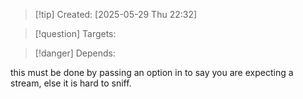 
>[!tip] Created: [2025-05-29 Thu 22:32]

>[!question] Targets: 

>[!danger] Depends: 

this must be done by passing an option in to say you are expecting a stream, else it is hard to sniff.